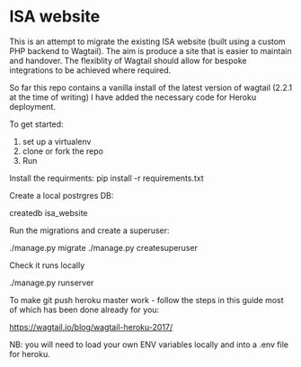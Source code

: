 # ISA website

This is an attempt to migrate the existing ISA website (built using a custom PHP backend to Wagtail). The aim is produce a site that is easier to maintain and handover.
The flexiblity of Wagtail should allow for bespoke integrations to be achieved where required. 


So far this repo contains a vanilla install of the latest version of wagtail (2.2.1 at the time of writing)
I have added the necessary code for Heroku deployment.

To get started:

1. set up a virtualenv
2. clone or fork the repo
3. Run

Install the requirments:
pip install -r requirements.txt

Create a local postrgres DB:

createdb isa_website

Run the migrations and create a superuser:

./manage.py migrate
./manage.py createsuperuser

Check it runs locally

./manage.py runserver

To make git push heroku master work - follow the steps in this guide most of which has been done already for you:

https://wagtail.io/blog/wagtail-heroku-2017/

NB: you will need to load your own ENV variables locally and into a .env file for heroku. 
